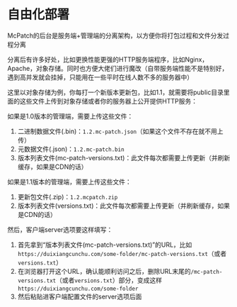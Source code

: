 # 自由化部署

McPatch的后台是服务端+管理端的分离架构，以方便你将打包过程和文件分发过程分离

分离后有许多好处，比如更换性能更强的HTTP服务端程序，比如Nginx，Apache，对象存储。同时也方便大佬们进行魔改（自带服务端性能不是特别好，遇到高并发就会挂掉，只能用在一些平时在线人数不多的服务器中）

这里以对象存储为例，你每打一个新版本更新包，比如1.1，就需要将public目录里面的这些文件上传到对象存储或者你的服务器上公开提供HTTP服务：

如果是1.0版本的管理端，需要上传这些文件：

1. 二进制数据文件(.bin)：`1.2.mc-patch.json`（如果这个文件不存在就不用上传）
2. 元数据文件(.json)：`1.2.mc-patch.bin`
3. 版本列表文件(mc-patch-versions.txt)：此文件每次都需要上传更新（并刷新缓存，如果是CDN的话）

如果是1.1版本的管理端，需要上传这些文件：

1. 更新包文件(.zip)：`1.2.mcpatch.zip`
2. 版本列表文件(versions.txt)：此文件每次都需要上传更新（并刷新缓存，如果是CDN的话）

然后，客户端server选项要这样填写：

1. 首先拿到“版本列表文件(mc-patch-versions.txt)”的URL，比如`https://duixiangcunchu.com/some-folder/mc-patch-versions.txt`（或者`versions.txt`）
2. 在浏览器打开这个URL，确认能顺利访问之后，删除URL末尾的`/mc-patch-versions.txt`（或者`versions.txt`）部分，变成这样`https://duixiangcunchu.com/some-folder`
3. 然后粘贴进客户端配置文件的server选项后面

